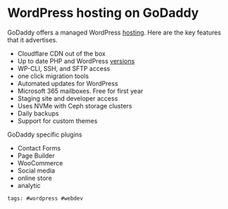 # WordPress hosting on GoDaddy

GoDaddy offers a managed WordPress [hosting]. Here are the key features
that it advertises.

- Cloudflare CDN out of the box
- Up to date PHP and WordPress [versions]
- WP-CLI, SSH, and SFTP access
- one click migration tools
- Automated updates for WordPress
- Microsoft 365 mailboxes. Free for first year
- Staging site and developer access
- Uses NVMe with Ceph storage clusters
- Daily backups
- Support for custom themes

GoDaddy specific plugins

- Contact Forms
- Page Builder
- WooCommerce
- Social media
- online store
- analytic

[hosting]: https://www.godaddy.com/hosting/wordpress-hosting
[versions]: https://www.godaddy.com/help/software-versions-installed-on-linux-hosting-windows-hosting-and-managed-wordpress-accounts-897

    tags: #wordpress #webdev
